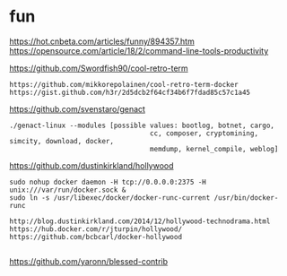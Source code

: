 # fun

https://hot.cnbeta.com/articles/funny/894357.htm
https://opensource.com/article/18/2/command-line-tools-productivity



https://github.com/Swordfish90/cool-retro-term
```
https://github.com/mikkorepolainen/cool-retro-term-docker
https://gist.github.com/h3r/2d5dcb2f64cf34b6f7fdad85c57c1a45
```

https://github.com/svenstaro/genact

```
./genact-linux --modules [possible values: bootlog, botnet, cargo,
                                   cc, composer, cryptomining, simcity, download, docker,
                                   memdump, kernel_compile, weblog]
```

https://github.com/dustinkirkland/hollywood

```
sudo nohup docker daemon -H tcp://0.0.0.0:2375 -H unix:///var/run/docker.sock &
sudo ln -s /usr/libexec/docker/docker-runc-current /usr/bin/docker-runc

http://blog.dustinkirkland.com/2014/12/hollywood-technodrama.html
https://hub.docker.com/r/jturpin/hollywood/
https://github.com/bcbcarl/docker-hollywood


```
https://github.com/yaronn/blessed-contrib
